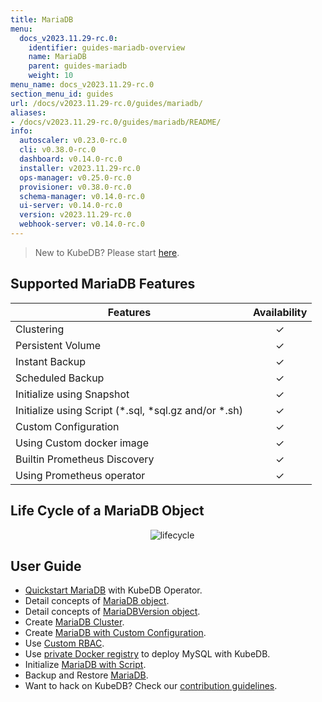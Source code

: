 ```yaml
---
title: MariaDB
menu:
  docs_v2023.11.29-rc.0:
    identifier: guides-mariadb-overview
    name: MariaDB
    parent: guides-mariadb
    weight: 10
menu_name: docs_v2023.11.29-rc.0
section_menu_id: guides
url: /docs/v2023.11.29-rc.0/guides/mariadb/
aliases:
- /docs/v2023.11.29-rc.0/guides/mariadb/README/
info:
  autoscaler: v0.23.0-rc.0
  cli: v0.38.0-rc.0
  dashboard: v0.14.0-rc.0
  installer: v2023.11.29-rc.0
  ops-manager: v0.25.0-rc.0
  provisioner: v0.38.0-rc.0
  schema-manager: v0.14.0-rc.0
  ui-server: v0.14.0-rc.0
  version: v2023.11.29-rc.0
  webhook-server: v0.14.0-rc.0
---
```


> New to KubeDB? Please start [here](/docs/v2023.11.29-rc.0/README).

## Supported MariaDB Features

| Features                                                | Availability |
| ------------------------------------------------------- | :----------: |
| Clustering                                              |   &#10003;   |
| Persistent Volume                                       |   &#10003;   |
| Instant Backup                                          |   &#10003;   |
| Scheduled Backup                                        |   &#10003;   |
| Initialize using Snapshot                               |   &#10003;   |
| Initialize using Script (\*.sql, \*sql.gz and/or \*.sh) |   &#10003;   |
| Custom Configuration                                    |   &#10003;   |
| Using Custom docker image                               |   &#10003;   |
| Builtin Prometheus Discovery                            |   &#10003;   |
| Using Prometheus operator                               |   &#10003;   |

## Life Cycle of a MariaDB Object

<p align="center">
  <img alt="lifecycle"  src="/docs/v2023.11.29-rc.0/guides/mariadb/images/mariadb-lifecycle.png" >
</p>

## User Guide

- [Quickstart MariaDB](/docs/v2023.11.29-rc.0/guides/mariadb/quickstart/overview) with KubeDB Operator.
- Detail concepts of [MariaDB object](/docs/v2023.11.29-rc.0/guides/mariadb/concepts/mariadb).
- Detail concepts of [MariaDBVersion object](/docs/v2023.11.29-rc.0/guides/mariadb/concepts/mariadb-version).
- Create [MariaDB Cluster](/docs/v2023.11.29-rc.0/guides/mariadb/clustering/galera-cluster).
- Create [MariaDB with Custom Configuration](/docs/v2023.11.29-rc.0/guides/mariadb/configuration/using-config-file).
- Use [Custom RBAC](/docs/v2023.11.29-rc.0/guides/mariadb/custom-rbac/using-custom-rbac).
- Use [private Docker registry](/docs/v2023.11.29-rc.0/guides/mariadb/private-registry/quickstart) to deploy MySQL with KubeDB.
- Initialize [MariaDB with Script](/docs/v2023.11.29-rc.0/guides/mariadb/initialization/using-script).
- Backup and Restore [MariaDB](/docs/v2023.11.29-rc.0/guides/mariadb/backup/overview).
- Want to hack on KubeDB? Check our [contribution guidelines](/docs/v2023.11.29-rc.0/CONTRIBUTING).
